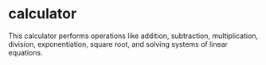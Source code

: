 # calculator
This calculator performs operations like addition, subtraction, multiplication, division, exponentiation, square root, and solving systems of linear equations.
